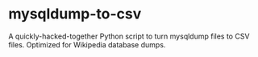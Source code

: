 mysqldump-to-csv
================

A quickly-hacked-together Python script to turn mysqldump files to CSV files. Optimized for Wikipedia database dumps.
